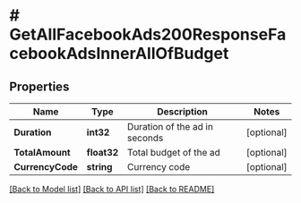 # # GetAllFacebookAds200ResponseFacebookAdsInnerAllOfBudget


## Properties 


Name | Type | Description | Notes
------------ | ------------- | ------------- | -------------
**Duration**| **int32** | Duration of the ad in seconds  | [optional]
**TotalAmount**| **float32** | Total budget of the ad  | [optional]
**CurrencyCode**| **string** | Currency code  | [optional]


[[Back to Model list]](../../README.md#models) [[Back to API list]](../../README.md#endpoints) [[Back to README]](../../README.md)

